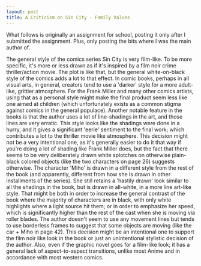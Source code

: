 ```yaml
---
layout: post
title: A Criticism on Sin City - Family Values 
---
```


What follows is originally an assignment for school, posting it only after I submitted the assignment. Plus, only posting the bits where I was the main author of.

The general style of the comics series Sin City is very film-like. To be more specific, it's more or less drawn as if it's inspired by a film noir crime thriller/action movie. The plot is like that, but the general white-on-black style of the comics adds a lot to that effect. 
In comic books, perhaps in all visual arts, in general, creators tend to use a 'darker' style for a more adult-like, grittier atmosphere. For the Frank Miller and many other comics artists, using that as a personal style might make the final product seem less like one aimed at children (which unfortunately exists as a common stigma against comics in the general populace). 
Another notable feature in the books is that the author uses a lot of line-shadings in the art, and those lines are very erratic. This style looks like the shadings were done in a hurry, and it gives a significant 'eerie' sentiment to the final work; which contributes a lot to the thriller movie like atmosphere. This decision might not be a very intentional one, as it's generally easier to do it that way if you're doing a lot of shading like Frank Miller does, but the fact that there seems to be very deliberately drawn white splotches on otherwise plain-black colored objects (like the two characters on page 26) suggests otherwise.
The character 'Miho' is drawn in a different style from the rest of the book (and apparently, different from how she is drawn in other installments of the series). She still retains a 'hastily drawn' look similar to all the shadings in the book, but is drawn in all-white, in a more line art-like style. That might be both in order to increase the general contrast of the book where the majority of characters are in black, with only white highlights where a light source hit them; or in order to emphasize her speed, which is significantly higher than the rest of the cast when she is moving via roller blades.
The author doesn't seem to use any movement lines but tends to use borderless frames to suggest that some objects are moving (like the car + Miho in page 42). This decision might be an intentional one to support the film noir like look in the book or just an unintentional stylistic decision of the author. Also, even if the graphic novel goes for a film-like look; it has a general lack of aspect-to-aspect transitions, unlike most Anime and in accordance with most western comics.

